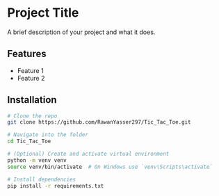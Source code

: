 # Project Title

A brief description of your project and what it does.

## Features
- Feature 1
- Feature 2

## Installation

```bash
# Clone the repo
git clone https://github.com/RawanYasser297/Tic_Tac_Toe.git

# Navigate into the folder
cd Tic_Tac_Toe

# (Optional) Create and activate virtual environment
python -m venv venv
source venv/bin/activate  # On Windows use `venv\Scripts\activate`

# Install dependencies
pip install -r requirements.txt
